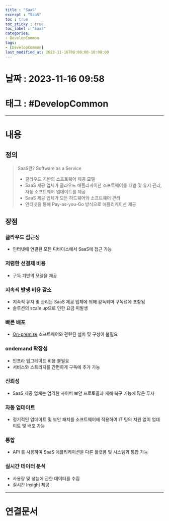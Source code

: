 ```yaml
---
title : "SaaS"
excerpt : "SaaS"
toc : true
toc_sticky : true
toc_label : "SaaS"
categories:
- DevelopCommon
tags:
- [DevelopCommon]
last_modified_at: 2023-11-16T08:00:00-10:00:00
---
```


# 날짜 : 2023-11-16 09:58

# 태그 : #DevelopCommon
---

# 내용

## 정의
> SaaS란?
> Software as a Service
> - 클라우드 기반의 소프트웨어 제공 모델
> - SaaS 제공 업체가 클라우드 애플리케이션 소프트웨어를 개발 및 유지 관리, 자동 소프트웨어 업데이트를 제공
> - SaaS 제공 업체가 모든 하드웨어와 소프트웨어 관리
> - 인터넷을 통해 Pay-as-you-Go 방식으로 애플리케이션 제공

## 장점

### 클라우드 접근성
- 인터넷에 연결된 모든 디바이스에서 SaaS에 접근 가능

### 저렴한 선결제 비용
- 구독 기반의 모델을 제공

### 지속적 발생 비용 감소
- 지속적 유지 및 관리는 SaaS 제공 업체에 의해 감독되며 구독료에 포함됨
- 솔루션의 scale up으로 인한 요금 미발생

### 빠른 배포
- [On-premise](../../developcommon/developcommon-Onpremise) 소프트웨어와 관련된 설치 및 구성이 불필요

### ondemand 확장성
- 인프라 업그레이드 비용 불필요
- 서비스와 스트리지를 간편하게 구독에 추가 가능

### 신뢰성
- SaaS 제공 업체는 엄격한 사이버 보안 프로토콜과 재해 복구 기능에 많은 투자

### 자동 업데이트
- 정기적인 업데이트 및 보안 패치를 소프트웨어에 적용하여 IT 팀의 지원 없이 업데이트 및 배포 가능

### 통합
- API 를 사용하여 SaaS 애플리케이션을 다른 플랫폼 및 시스템과 통합 가능

### 실시간 데이터 분석
- 사용량 및 성능에 관한 데이터를 수집
- 실시간 Insight 제공

---

# 연결문서
